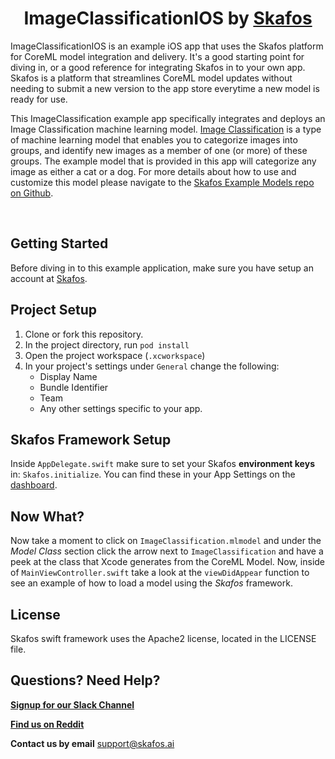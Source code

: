 <h1 align="center">ImageClassificationIOS by <a href="https://skafos.ai">Skafos</a></h1>

ImageClassificationIOS is an example iOS app that uses the Skafos platform for CoreML model integration and delivery. It's a good starting point for diving in, or a good reference for integrating Skafos in to your own app. Skafos is a platform that streamlines CoreML model updates without needing to submit a new version to the app store everytime a new model is ready for use.

This ImageClassification example app specifically integrates and deploys an Image Classification machine learning model. [Image Classification](https://docs.metismachine.io/docs/image-classification) is a type of machine learning model that enables you to categorize images into groups, and identify new images as a member of one (or more) of these groups. The example model that is provided in this app will categorize any image as either a cat or a dog. For more details about how to use and customize this model please navigate to the [Skafos Example Models repo on Github](https://github.com/skafos/colab-example-models).

<br>

## Getting Started

Before diving in to this example application, make sure you have setup an account at [Skafos](https://skafos.ai).

## Project Setup

1. Clone or fork this repository.
2. In the project directory, run `pod install`
3. Open the project workspace (`.xcworkspace`)
4. In your project's settings under `General` change the following:
    * Display Name
    * Bundle Identifier
    * Team
    * Any other settings specific to your app.

## Skafos Framework Setup
Inside `AppDelegate.swift` make sure to set your Skafos **environment keys** in: `Skafos.initialize`. You can find these in your App Settings on the [dashboard](https://dashboard.skafos.ai).

## Now What?

Now take a moment to click on `ImageClassification.mlmodel` and under the *Model Class* section click the arrow next 
to `ImageClassification` and have a peek at the class that Xcode generates from the CoreML Model. Now, inside of 
`MainViewController.swift` take a look at the `viewDidAppear` function to see an example of
how to load a model using the *Skafos* framework.

## License

Skafos swift framework uses the Apache2 license, located in the LICENSE file.

## Questions? Need Help? 

[**Signup for our Slack Channel**](https://skafosai.slack.com/)

[**Find us on Reddit**](https://reddit.com/r/skafos) 

**Contact us by email** <a href="mailto:..">support@skafos.ai</a>
